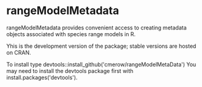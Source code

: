 # rangeModelMetadata
rangeModelMetadata provides convenient access to creating metadata objects associated with species range models in R.

Yhis is the development version of the package; stable versions are hosted on CRAN. 

To install type 
devtools::install_github('cmerow/rangeModelMetaData')
You may need to install the devtools package first with install.packages('devtools').
